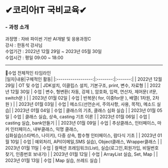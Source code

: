 # ✔코리아IT 국비교육✔ 
<h3>- 과정 소개 </h3>
과정명   : 자바 파이썬 기반 AI개발 및 응용과정C <br>
강사     : 한동석 강사님 <br>
수업기간 : 2022년 12월 29일 ~ 2023년 05월 30일<br>
수업시간 : 평일 09:00 ~ 18:00<br>

-----------------------------------------------------------------------------------
🎈수업 전체적인 타임라인 <br>
|일자|내용|구체적인 활동|
|:------------------:|:--------:|:-------:|
| 2022년 12월 29일 | OT 및 수업 | JDK설치, 이클립스 설치, 기본구조, print, 변수, 자료형 |
| 2022년 12월 30일 | 수업 | 변수, 형변환( 자동, 강제 ), 암호화, 입력, 연산자, 제어문( if문, switch문 ) | 
| 2023년 01월 02일 | 수업 | 반복문( for, 이중for문 ), 배열( 1차원, 2차원 ) |
| 2023년 01월 03일 | 수업 | 메소드(선언순서, 주의사항, 사용, 목적), 메소드 실습|
| 2023년 01월 04일 | 수업 | 클래스의 기초, 클래스 심화 실습 |
| 2023년 01월 05일 | 수업 | 클래스 실습, 상속, casting 기초 이론 |
| 2023년 01월 06일 | 수업 | casting 실습, bank만들기 |
| 2023년 01월 09일 | 수업 | 추상클래스, 인터페이스, 마커 인터페이스, 내부클래스, 익명 클래스,<br> 심화실습(스타벅스, 나이키), 다중 상속, 함수형 인터페이스, 람다식 기초  |
| 2023년 01월 10일 | 수업 | 예외처리, API(이메일,SMS 실습), Object클래스, Wrapper클래스 |
| 2023년 01월 11일 | 수업 | 컬렉션 프레임워크(List), 실습(로그인,회원가입, 비밀번호 찾기, 인증번호 보내기) |
| 2023년 01월 12일 | 수업 | ArrayList 실습, Set, Map |
| 2023년 01월 13일 | 수업 | Map 실습, 쓰레드 실습 |
